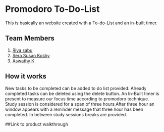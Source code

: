 # Promodoro To-Do-List
This is basically an website created with a To-do-List and an in-built timer.

## Team Members
1. [Riya sabu](https://github.com/riya461)
2. [Sera Susan Koshy](https://github.com/serasusan)
3. [Aswathy K](https://github.com/aswathy5k)

## How it works
New tasks to be completed can be added to do list provided. Already completed tasks can be deleted using the delete button. An In-Built timer is present to measure our focus time according to promodoro technique. Study session is considered for a span of three hours.After three hour an window appears with a reminder message that three hour has been completed. In between study sessions breaks are provided.

##Link to product walkthrough



